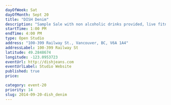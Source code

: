 ```yaml
---
dayOfWeek: Sat
dayOfMonth: Sept 20
title: "DISH Denim"
description: "Sample Sale with non alcoholic drinks provided, live fitness demos in our jeans to show the performance of denim!"
startTime: 1:00 PM
endTime: 4:00 PM
type: Open Studio
address: "100-399 Railway St., Vancouver, BC, V6A 1A4"
addressLabel: 100-399 Railway St
latitude: 49.2848674
longitude: -123.0953723
eventUrl: http://dishjeans.com
eventUrlLabel: Studio Website
published: true
price: 

category: event-20
priority: 14
slug: 2014-09-20-dish_denim
---
```

